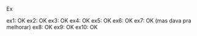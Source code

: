 Ex


ex1: OK
ex2: OK
ex3: OK
ex4: OK
ex5: OK
ex6: OK
ex7: OK (mas dava pra melhorar)
ex8: OK
ex9: OK
ex10: OK
